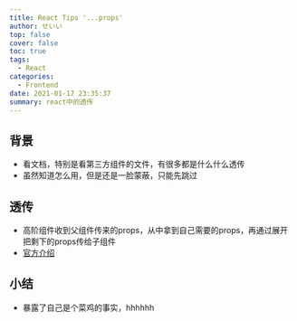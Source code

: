 ```yaml
---
title: React Tips '...props'
author: せいい
top: false
cover: false
toc: true
tags:
  - React
categories:
  - Frontend
date: 2021-01-17 23:35:37
summary: react中的透传
---
```


## 背景
* 看文档，特别是看第三方组件的文件，有很多都是什么什么透传
* 虽然知道怎么用，但是还是一脸蒙蔽，只能先跳过

## 透传
* 高阶组件收到父组件传来的props，从中拿到自己需要的props，再通过展开把剩下的props传给子组件
* [官方介绍](https://zh-hans.reactjs.org/docs/higher-order-components.html#convention-pass-unrelated-props-through-to-wrapped-component)

## 小结
* 暴露了自己是个菜鸡的事实，hhhhhh
